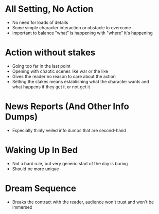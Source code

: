 # All Setting, No Action
- No need for loads of details
- Some simple character interaction or obstacle to overcome
- Important to balance "what" is happening with "where" it's happening
# Action without stakes
- Going too far in the last point
- Opening with chaotic scenes like war or the like
- Gives the reader no reason to care about the action
- Setting the stakes means establishing what the character wants and what happens if they get it or not get it
# News Reports (And Other Info Dumps)
- Especially thinly veiled info dumps that are second-hand
# Waking Up In Bed
- Not a hard rule, but very generic start of the day is boring
- Should be more unique
# Dream Sequence
- Breaks the contract with the reader, audience won't trust and won't be immersed